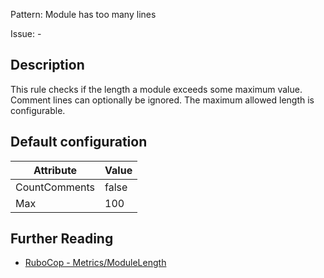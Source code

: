 Pattern: Module has too many lines

Issue: -

## Description

This rule checks if the length a module exceeds some maximum value.
Comment lines can optionally be ignored.
The maximum allowed length is configurable.

## Default configuration

Attribute | Value
--- | ---
CountComments | false
Max | 100

## Further Reading

* [RuboCop - Metrics/ModuleLength](https://rubocop.readthedocs.io/en/latest/cops_metrics/#metricsmodulelength)
